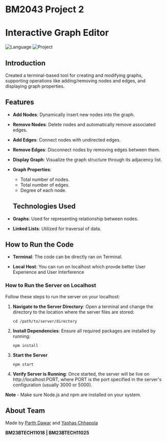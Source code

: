 # BM2043 Project 2
# Interactive Graph Editor
![Language](https://img.shields.io/badge/language-C%2B%2B-blue)
![Project](https://img.shields.io/badge/Lab%20Project%202-red)

##  Introduction
Created a terminal-based tool for creating and modifying graphs, supporting operations like adding/removing nodes and edges, and displaying graph properties.

## Features
- **Add Nodes**: Dynamically insert new nodes into the graph.
- **Remove Nodes**: Delete nodes and automatically remove associated edges.
- **Add Edges**: Connect nodes with undirected edges.
- **Remove Edges**: Disconnect nodes by removing edges between them.
- **Display Graph**: Visualize the graph structure through its adjacency list.
- **Graph Properties**:
  - Total number of nodes.
  - Total number of edges.
  - Degree of each node.
 
  ## Technologies Used
- **Graphs**: Used for representing relationship between nodes.
- **Linked Lists**: Utilized for traversal of data.

## How to Run the Code
- **Terminal**: The code can be directly ran on Terminal.

- **Local Host**: You can run on localhost which provde better User Experience and User Interference 

### How to Run the Server on Localhost
Follow these steps to run the server on your localhost:
1. **Navigate to the Server Directory**:
   Open a terminal and change the directory to the location where the server files are stored:
   ```
   cd /path/to/server/directory
   ```
2. **Install Dependencies**: Ensure all required packages are installed by running:
   ```
   npm install
   ```
3. **Start the Server**
   ```
   npm start
   ```
4. **Verify Server is Running**: Once started, the server will be live on http://localhost:PORT, where PORT is the port specified in the server's configuration (usually 3000 or 5000).

**Note** - Make sure Node.js and npm are installed on your system.






## About Team
Made by [Parth Dawar](https://github.com/PD50) and [Yashas Chhapola](https://github.com/Roaryy)

**BM23BTECH11018 | BM23BTECH11025**




  
